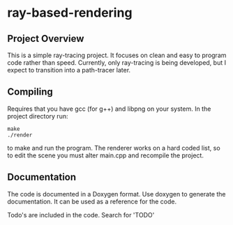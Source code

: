 ray-based-rendering
===================

Project Overview
-----------------
This is a simple ray-tracing project. It focuses on clean and easy to program
code rather than speed. Currently, only ray-tracing is being developed, but I
expect to transition into a path-tracer later.

Compiling
----------
Requires that you have gcc (for g++) and libpng on your system.
In the project directory run:

	make
	./render

to make and run the program. The renderer works on a hard coded list, so to 
edit the scene you must alter main.cpp and recompile the project.

Documentation
-------------
The code is documented in a Doxygen format. Use doxygen to generate the
documentation. It can be used as a reference for the code.

Todo's are included in the code. Search for 'TODO'
